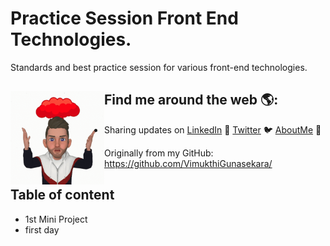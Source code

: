 # Practice Session Front End Technologies.

Standards and best practice session for various front-end technologies.

## Find me around the web 🌎: <img align="left" width="150" height="150" src="./readme-images/icon.gif"></a>
- Sharing updates on 
<a href="https://www.linkedin.com/in/vimukthi-gunasekara/">LinkedIn</a> 💼 
<a href="https://twitter.com/Vimu_Gunasekara">Twitter</a> 🐦
<a href="https://about.me/VimukthiGunasekara/">AboutMe</a> 🧔

Originally from my GitHub:  
<https://github.com/VimukthiGunasekara/>


## Table of content

- 1st Mini Project
- first day



